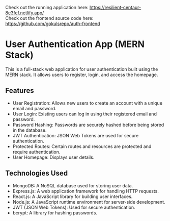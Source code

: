 
Check out the running application here: https://resilient-centaur-8e3fef.netlify.app/ </br>
Check out the frontend source code here: https://github.com/gokulsrepo/auth-frontend

# User Authentication App (MERN Stack)

This is a full-stack web application for user authentication built using the MERN stack. It allows users to register, login, and access the homepage.

## Features

- User Registration: Allows new users to create an account with a unique email and password.
- User Login: Existing users can log in using their registered email and password.
- Password Hashing: Passwords are securely hashed before being stored in the database.
- JWT Authentication: JSON Web Tokens are used for secure authentication.
- Protected Routes: Certain routes and resources are protected and require authentication.
- User Homepage: Displays user details.

## Technologies Used

- MongoDB: A NoSQL database used for storing user data.
- Express.js: A web application framework for handling HTTP requests.
- React.js: A JavaScript library for building user interfaces.
- Node.js: A JavaScript runtime environment for server-side development.
- JWT (JSON Web Tokens): Used for secure authentication.
- bcrypt: A library for hashing passwords.

